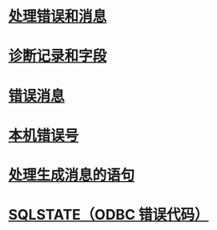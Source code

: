 # [处理错误和消息](handling-errors-and-messages.md)
# [诊断记录和字段](diagnostic-records-and-fields.md)
# [错误消息](error-messages.md)
# [本机错误号](native-error-numbers.md)
# [处理生成消息的语句](processing-statements-that-generate-messages.md)
# [SQLSTATE（ODBC 错误代码）](sqlstate-odbc-error-codes.md)

